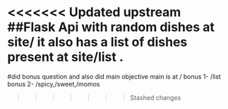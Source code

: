 <<<<<<< Updated upstream
##Flask Api with random dishes at site/
it also has a list of dishes present at site/list  . 
=======
#did bonus question and also did main objective main is at / bonus 1- /list bonus 2- /spicy,/sweet,/momos

>>>>>>> Stashed changes
